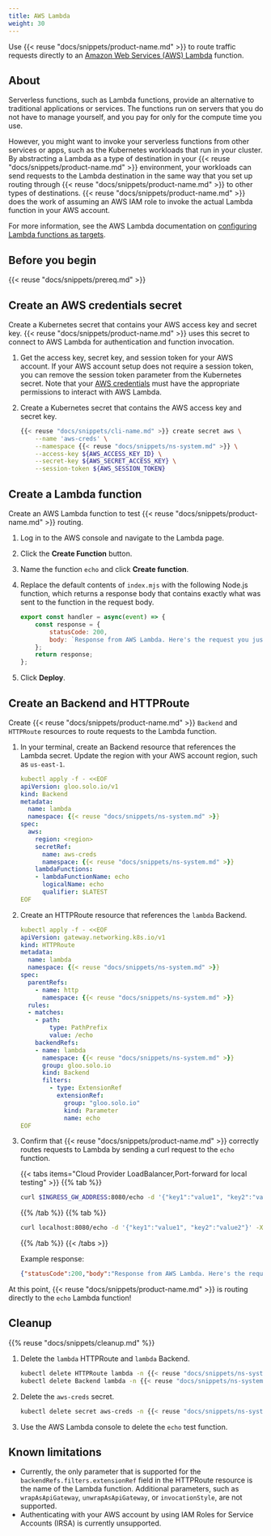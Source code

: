 ```yaml
---
title: AWS Lambda
weight: 30
---
```


Use {{< reuse "docs/snippets/product-name.md" >}} to route traffic requests directly to an [Amazon Web Services (AWS) Lambda](https://aws.amazon.com/lambda/resources/) function.

## About

Serverless functions, such as Lambda functions, provide an alternative to traditional applications or services. The functions run on servers that you do not have to manage yourself, and you pay for only for the compute time you use.

However, you might want to invoke your serverless functions from other services or apps, such as the Kubernetes workloads that run in your cluster. By abstracting a Lambda as a type of destination in your {{< reuse "docs/snippets/product-name.md" >}} environment, your workloads can send requests to the Lambda destination in the same way that you set up routing through {{< reuse "docs/snippets/product-name.md" >}} to other types of destinations. {{< reuse "docs/snippets/product-name.md" >}} does the work of assuming an AWS IAM role to invoke the actual Lambda function in your AWS account.

For more information, see the AWS Lambda documentation on [configuring Lambda functions as targets](https://docs.aws.amazon.com/elasticloadbalancing/latest/application/lambda-functions.html).

## Before you begin

{{< reuse "docs/snippets/prereq.md" >}}

## Create an AWS credentials secret

Create a Kubernetes secret that contains your AWS access key and secret key. {{< reuse "docs/snippets/product-name.md" >}} uses this secret to connect to AWS Lambda for authentication and function invocation.

1. Get the access key, secret key, and session token for your AWS account. If your AWS account setup does not require a session token, you can remove the session token parameter from the Kubernetes secret. Note that your [AWS credentials](https://docs.aws.amazon.com/general/latest/gr/aws-sec-cred-types.html) must have the appropriate permissions to interact with AWS Lambda.

2. Create a Kubernetes secret that contains the AWS access key and secret key.
   ```sh
   {{< reuse "docs/snippets/cli-name.md" >}} create secret aws \
       --name 'aws-creds' \
       --namespace {{< reuse "docs/snippets/ns-system.md" >}} \
       --access-key ${AWS_ACCESS_KEY_ID} \
       --secret-key ${AWS_SECRET_ACCESS_KEY} \
       --session-token ${AWS_SESSION_TOKEN}
   ```

## Create a Lambda function

Create an AWS Lambda function to test {{< reuse "docs/snippets/product-name.md" >}} routing.

1. Log in to the AWS console and navigate to the Lambda page.

2. Click the **Create Function** button.

3. Name the function `echo` and click **Create function**.

4. Replace the default contents of `index.mjs` with the following Node.js function, which returns a response body that contains exactly what was sent to the function in the request body.
   
   ```js
   export const handler = async(event) => {
       const response = {
           statusCode: 200,
           body: `Response from AWS Lambda. Here's the request you just sent me: ${JSON.stringify(event)}`
       };
       return response;
   };
   ```

5. Click **Deploy**.

## Create an Backend and HTTPRoute

Create {{< reuse "docs/snippets/product-name.md" >}} `Backend` and `HTTPRoute` resources to route requests to the Lambda function.

1. In your terminal, create an Backend resource that references the Lambda secret. Update the region with your AWS account region, such as `us-east-1`.
   
   ```yaml
   kubectl apply -f - <<EOF
   apiVersion: gloo.solo.io/v1
   kind: Backend
   metadata:
     name: lambda
     namespace: {{< reuse "docs/snippets/ns-system.md" >}}
   spec:
     aws:
       region: <region>
       secretRef:
         name: aws-creds
         namespace: {{< reuse "docs/snippets/ns-system.md" >}}
       lambdaFunctions:
       - lambdaFunctionName: echo
         logicalName: echo
         qualifier: $LATEST
   EOF
   ```

2. Create an HTTPRoute resource that references the `lambda` Backend.
   
   ```yaml
   kubectl apply -f - <<EOF
   apiVersion: gateway.networking.k8s.io/v1
   kind: HTTPRoute
   metadata:
     name: lambda
     namespace: {{< reuse "docs/snippets/ns-system.md" >}}
   spec:
     parentRefs:
       - name: http
         namespace: {{< reuse "docs/snippets/ns-system.md" >}}
     rules:
     - matches:
       - path:
           type: PathPrefix
           value: /echo
       backendRefs:
       - name: lambda
         namespace: {{< reuse "docs/snippets/ns-system.md" >}}
         group: gloo.solo.io
         kind: Backend
         filters:
           - type: ExtensionRef
             extensionRef:
               group: "gloo.solo.io"
               kind: Parameter
               name: echo
   EOF
   ```

3. Confirm that {{< reuse "docs/snippets/product-name.md" >}} correctly routes requests to Lambda by sending a curl request to the `echo` function.
   
   {{< tabs items="Cloud Provider LoadBalancer,Port-forward for local testing" >}}
   {{% tab %}}
   ```sh
   curl $INGRESS_GW_ADDRESS:8080/echo -d '{"key1":"value1", "key2":"value2"}' -X POST
   ```
   {{% /tab %}}
   {{% tab %}}
   ```sh
   curl localhost:8080/echo -d '{"key1":"value1", "key2":"value2"}' -X POST
   ```
   {{% /tab %}}
   {{< /tabs >}}

   Example response:
   
   ```json
   {"statusCode":200,"body":"Response from AWS Lambda. Here's the request you just sent me: {\"key1\":\"value1\",\"key2\":\"value2\"}"}% 
   ```

At this point, {{< reuse "docs/snippets/product-name.md" >}} is routing directly to the `echo` Lambda function!

## Cleanup

{{% reuse "docs/snippets/cleanup.md" %}}

1. Delete the `lambda` HTTPRoute and `lambda` Backend.
   
   ```sh
   kubectl delete HTTPRoute lambda -n {{< reuse "docs/snippets/ns-system.md" >}}
   kubectl delete Backend lambda -n {{< reuse "docs/snippets/ns-system.md" >}}
   ```

2. Delete the `aws-creds` secret.
   
   ```sh
   kubectl delete secret aws-creds -n {{< reuse "docs/snippets/ns-system.md" >}}
   ```

3. Use the AWS Lambda console to delete the `echo` test function.

## Known limitations

- Currently, the only parameter that is supported for the `backendRefs.filters.extensionRef` field in the HTTPRoute resource is the name of the Lambda function. Additional parameters, such as `wrapAsApiGateway`, `unwrapAsApiGateway`, or `invocationStyle`, are not supported.
- Authenticating with your AWS account by using IAM Roles for Service Accounts (IRSA) is currently unsupported.
